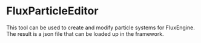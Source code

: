 # FluxParticleEditor

This tool can be used to create and modify particle systems for FluxEngine.
The result is a json file that can be loaded up in the framework.
